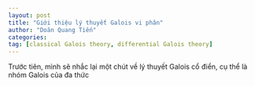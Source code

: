 ```yaml
---
layout: post
title: "Giới thiệu lý thuyết Galois vi phân"
author: "Doãn Quang Tiến"
categories: 
tag: [classical Galois theory, differential Galois theory]
---
```


Trước tiên, mình sẽ nhắc lại một chút về lý thuyết Galois cổ điển, cụ thể là nhóm Galois của đa thức
